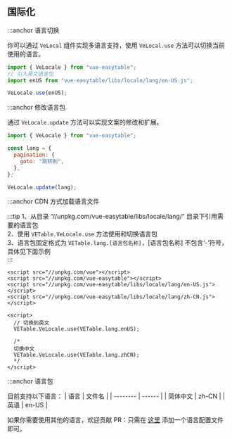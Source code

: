 ## 国际化

:::anchor 语言切换

你可以通过 `VeLocal` 组件实现多语言支持，使用 `VeLocal.use` 方法可以切换当前使用的语言。

```javascript
import { VeLocale } from "vue-easytable";
// 引入英文语言包
import enUS from "vue-easytable/libs/locale/lang/en-US.js";

VeLocale.use(enUS);
```

:::anchor 修改语言包

通过 `VeLocale.update` 方法可以实现文案的修改和扩展。

```javascript
import { VeLocale } from "vue-easytable";

const lang = {
  pagination: {
    goto: "跳转到",
  },
};

VeLocale.update(lang);
```

:::anchor CDN 方式加载语言文件

:::tip
1、从目录 “//unpkg.com/vue-easytable/libs/locale/lang/” 目录下引用需要的语言包<br>
2、使用 `VETable.VeLocale.use` 方法使用和切换语言包<br>
3、语言包固定格式为 `VETable.lang.[语言包名称]`，[语言包名称] 不包含‘-’符号，具体见下面示例<br>
:::

```
<script src="//unpkg.com/vue"></script>
<script src="//unpkg.com/vue-easytable"></script>
<script src="//unpkg.com/vue-easytable/libs/locale/lang/en-US.js"></script>
<script src="//unpkg.com/vue-easytable/libs/locale/lang/zh-CN.js"></script>

<script>
  // 切换到英文
  VETable.VeLocale.use(VETable.lang.enUS);

  /*
  切换中文
  VETable.VeLocale.use(VETable.lang.zhCN);
  */
</script>
```

:::anchor 语言包

目前支持以下语言：
| 语言 | 文件名 |
| -------- | ------ |
| 简体中文 | zh-CN |
| 英语 | en-US |

如果你需要使用其他的语言，欢迎贡献 PR：只需在 [这里](https://github.com/huangshuwei/vue-easytable/tree/master/packages/src/locale/lang) 添加一个语言配置文件即可。
